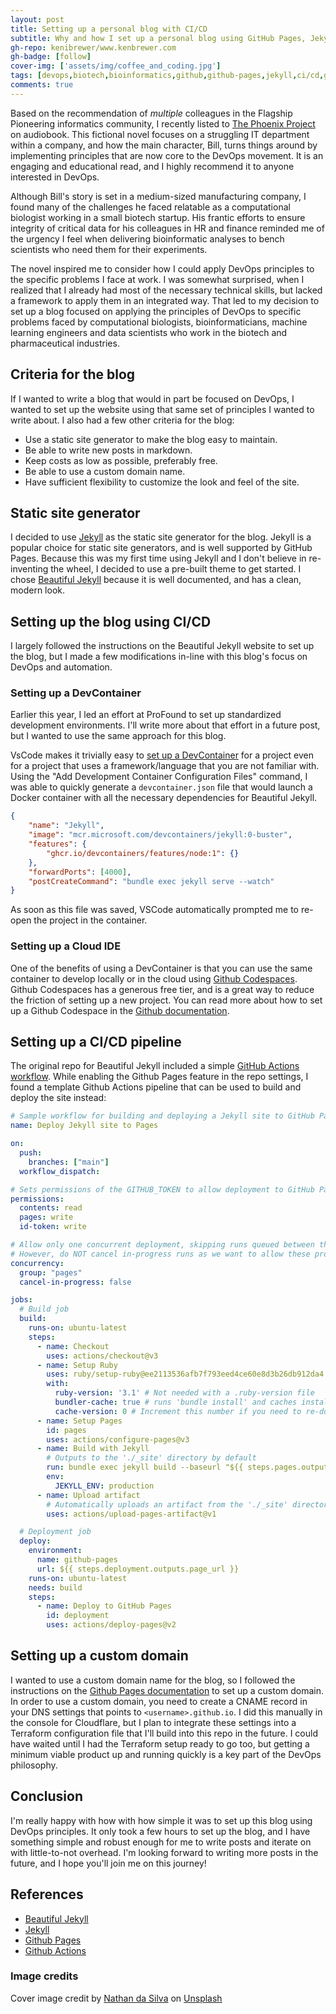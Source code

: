```yaml
---
layout: post
title: Setting up a personal blog with CI/CD
subtitle: Why and how I set up a personal blog using GitHub Pages, Jekyll, and GitHub Actions
gh-repo: kenibrewer/www.kenbrewer.com
gh-badge: [follow]
cover-img: ['assets/img/coffee_and_coding.jpg']
tags: [devops,biotech,bioinformatics,github,github-pages,jekyll,ci/cd,github-actions]
comments: true
---
```


Based on the recommendation of *multiple* colleagues in the Flagship Pioneering informatics community, I recently listed to [The Phoenix Project](https://itrevolution.com/product/the-phoenix-project/) on audiobook. 
This fictional novel focuses on a struggling IT department within a company, and how the main character, Bill, turns things around by implementing principles that are now core to the DevOps movement.
It is an engaging and educational read, and I highly recommend it to anyone interested in DevOps.


Although Bill's story is set in a medium-sized manufacturing company, I found many of the challenges he faced relatable as a computational biologist working in a small biotech startup. 
His frantic efforts to ensure integrity of critical data for his colleagues in HR and finance reminded me of the urgency I feel when delivering bioinformatic analyses to bench scientists who need them for their experiments.


The novel inspired me to consider how I could apply DevOps principles to the specific problems I face at work. 
I was somewhat surprised, when I realized that I already had most of the necessary technical skills, but lacked a framework to apply them in an integrated way.
That led to my decision to set up a blog focused on applying the principles of DevOps to specific problems faced by computational biologists, bioinformaticians, machine learning engineers and data scientists who work in the biotech and pharmaceutical industries.

## Criteria for the blog

If I wanted to write a blog that would in part be focused on DevOps, I wanted to set up the website using that same set of principles I wanted to write about.
I also had a few other criteria for the blog:

* Use a static site generator to make the blog easy to maintain.
* Be able to write new posts in markdown.
* Keep costs as low as possible, preferably free.
* Be able to use a custom domain name.
* Have sufficient flexibility to customize the look and feel of the site.

## Static site generator

I decided to use [Jekyll](https://jekyllrb.com/) as the static site generator for the blog.
Jekyll is a popular choice for static site generators, and is well supported by GitHub Pages.
Because this was my first time using Jekyll and I don't believe in re-inventing the wheel, I decided to use a pre-built theme to get started.
I chose [Beautiful Jekyll](https://beautifuljekyll.com/) because it is well documented, and has a clean, modern look.

## Setting up the blog using CI/CD

I largely followed the instructions on the Beautiful Jekyll website to set up the blog, but I made a few modifications in-line with this blog's focus on DevOps and automation.

### Setting up a DevContainer

Earlier this year, I led an effort at ProFound to set up standardized development environments.
I'll write more about that effort in a future post, but I wanted to use the same approach for this blog.

VsCode makes it trivially easy to [set up a DevContainer](https://code.visualstudio.com/docs/devcontainers/create-dev-container#_automate-dev-container-creation) for a project even for a project that uses a framework/language that you are not familiar with.
Using the "Add Development Container Configuration Files" command, I was able to quickly generate a `devcontainer.json` file that would launch a Docker container with all the necessary dependencies for Beautiful Jekyll.

```json
{
	"name": "Jekyll",
	"image": "mcr.microsoft.com/devcontainers/jekyll:0-buster",
	"features": {
		"ghcr.io/devcontainers/features/node:1": {}
	},
	"forwardPorts": [4000],
	"postCreateCommand": "bundle exec jekyll serve --watch"
}
```

As soon as this file was saved, VSCode automatically prompted me to re-open the project in the container.

### Setting up a Cloud IDE

One of the benefits of using a DevContainer is that you can use the same container to develop locally or in the cloud using [Github Codespaces](https://github.com/features/codespaces). 
Github Codespaces has a generous free tier, and is a great way to reduce the friction of setting up a new project.
You can read more about how to set up a Github Codespace in the [Github documentation](https://docs.github.com/en/codespaces/developing-in-codespaces/creating-a-codespace).

## Setting up a CI/CD pipeline

The original repo for Beautiful Jekyll included a simple [GitHub Actions workflow](https://github.com/daattali/beautiful-jekyll/blob/e1facea35a0a8ee81bc204db10039d5b53837a39/.github/workflows/ci.yml).
While enabling the Github Pages feature in the repo settings, I found a template Github Actions pipeline that can be used to build and deploy the site instead:

```yaml
# Sample workflow for building and deploying a Jekyll site to GitHub Pages
name: Deploy Jekyll site to Pages

on:
  push:
    branches: ["main"]
  workflow_dispatch:

# Sets permissions of the GITHUB_TOKEN to allow deployment to GitHub Pages
permissions:
  contents: read
  pages: write
  id-token: write

# Allow only one concurrent deployment, skipping runs queued between the run in-progress and latest queued.
# However, do NOT cancel in-progress runs as we want to allow these production deployments to complete.
concurrency:
  group: "pages"
  cancel-in-progress: false

jobs:
  # Build job
  build:
    runs-on: ubuntu-latest
    steps:
      - name: Checkout
        uses: actions/checkout@v3
      - name: Setup Ruby
        uses: ruby/setup-ruby@ee2113536afb7f793eed4ce60e8d3b26db912da4 # v1.127.0
        with:
          ruby-version: '3.1' # Not needed with a .ruby-version file
          bundler-cache: true # runs 'bundle install' and caches installed gems automatically
          cache-version: 0 # Increment this number if you need to re-download cached gems
      - name: Setup Pages
        id: pages
        uses: actions/configure-pages@v3
      - name: Build with Jekyll
        # Outputs to the './_site' directory by default
        run: bundle exec jekyll build --baseurl "${{ steps.pages.outputs.base_path }}"
        env:
          JEKYLL_ENV: production
      - name: Upload artifact
        # Automatically uploads an artifact from the './_site' directory by default
        uses: actions/upload-pages-artifact@v1

  # Deployment job
  deploy:
    environment:
      name: github-pages
      url: ${{ steps.deployment.outputs.page_url }}
    runs-on: ubuntu-latest
    needs: build
    steps:
      - name: Deploy to GitHub Pages
        id: deployment
        uses: actions/deploy-pages@v2
```

## Setting up a custom domain

I wanted to use a custom domain name for the blog, so I followed the instructions on the [Github Pages documentation](https://docs.github.com/en/pages/configuring-a-custom-domain-for-your-github-pages-site/managing-a-custom-domain-for-your-github-pages-site) to set up a custom domain.
In order to use a custom domain, you need to create a CNAME record in your DNS settings that points to `<username>.github.io`.
I did this manually in the console for Cloudflare, but I plan to integrate these settings into a Terraform configuration file that I'll build into this repo in the future.
I could have waited until I had the Terraform setup ready to go too, but getting a minimum viable product up and running quickly is a key part of the DevOps philosophy.

## Conclusion

I'm really happy with how with how simple it was to set up this blog using DevOps principles.
It only took a few hours to set up the blog, and I have something simple and robust enough for me to write posts and iterate on with little-to-not overhead.
I'm looking forward to writing more posts in the future, and I hope you'll join me on this journey!

## References

* [Beautiful Jekyll](https://beautifuljekyll.com/)
* [Jekyll](https://jekyllrb.com/)
* [Github Pages](https://pages.github.com/)
* [Github Actions](
https://docs.github.com/en/actions)

### Image credits

Cover image credit by [Nathan da Silva](https://unsplash.com/@silvawebdesigns) on [Unsplash]("https://unsplash.com/photos/k-rKfqSm4L4)
  